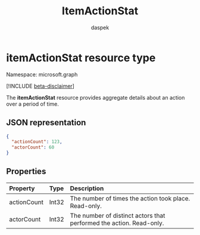 ﻿---
author: daspek
description: "The itemActionStat resource provides aggregate details about an action over a period of time."
ms.date: 09/14/2017
title: ItemActionStat
localization_priority: Normal
doc_type: resourcePageType
ms.prod: ""
---

# itemActionStat resource type

Namespace: microsoft.graph

[!INCLUDE [beta-disclaimer](../../includes/beta-disclaimer.md)]

The **itemActionStat** resource provides aggregate details about an action over a period of time.

## JSON representation

<!-- {
  "blockType": "resource",
  "optionalProperties": [ ],
  "@type": "microsoft.graph.itemActionStat",
}-->

```json
{
  "actionCount": 123,
  "actorCount": 60
}
```

## Properties

| Property    | Type  | Description                                                         |
| :---------- | :---- | :------------------------------------------------------------------ |
| actionCount | Int32 | The number of times the action took place. Read-only.               |
| actorCount  | Int32 | The number of distinct actors that performed the action. Read-only. |

<!--
{
  "type": "#page.annotation",
  "description": "The ItemActionStat object provides aggregate details about an action over a period of time.",
  "keywords": "activities,activity,action,analytics",
  "section": "documentation",
  "tocPath": "Resources/ItemActionStat",
  "suppressions": []
}
-->
